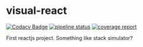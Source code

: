 # visual-react

[![Codacy Badge](https://api.codacy.com/project/badge/Grade/1a72491f54c24fa8bcd20cb4c7849402)](https://app.codacy.com/app/shivamgit/visual-react?utm_source=github.com&utm_medium=referral&utm_content=shivamsingha/visual-react&utm_campaign=Badge_Grade_Dashboard)
[![pipeline status](https://gitlab.com/shivamsingha/visual-react/badges/master/pipeline.svg?style=flat-square)](https://gitlab.com/shivamsingha/visual-react/commits/master)
[![coverage report](https://gitlab.com/shivamsingha/visual-react/badges/master/coverage.svg?style=flat-square)](https://gitlab.com/shivamsingha/visual-react/commits/master)

First reactjs project. Something like stack simulator?